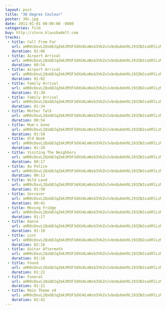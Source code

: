 ```yaml
---
layout: post
title: "30 Degres Couleur"
poster: 30c.jpg
date: 2011-01-01 00:00:00 -0800
categories: film
buy: http://store.klausbadelt.com
tracks:
 - title: Call From Far
   url: aHR0cDovL2QxbDJqZmk3M3F3dXU4LmNsb3VkZnJvbnQubmV0L193ZWJzaXRlLzMwYy8wMSBDYWxsIEZyb20gRmFyLm1wMw==
   duration: 01:06
 - title: Airport Arrival
   url: aHR0cDovL2QxbDJqZmk3M3F3dXU4LmNsb3VkZnJvbnQubmV0L193ZWJzaXRlLzMwYy8wMiBBaXJwb3J0IEFycml2YWwubXAz
   duration: 00:54
 - title: Airport Arrival
   url: aHR0cDovL2QxbDJqZmk3M3F3dXU4LmNsb3VkZnJvbnQubmV0L193ZWJzaXRlLzMwYy8wMyBBaXJwb3J0IEFycml2YWwgKGFsdCkubXAz
   duration: 01:02
 - title: Family Arrival
   url: aHR0cDovL2QxbDJqZmk3M3F3dXU4LmNsb3VkZnJvbnQubmV0L193ZWJzaXRlLzMwYy8wNCBGYW1pbHkgQXJyaXZhbC5tcDM=
   duration: 01:30
 - title: Family Arrival
   url: aHR0cDovL2QxbDJqZmk3M3F3dXU4LmNsb3VkZnJvbnQubmV0L193ZWJzaXRlLzMwYy8wNSBGYW1pbHkgQXJyaXZhbCAoYWx0KS5tcDM=
   duration: 01:34
 - title: Mother Talk
   url: aHR0cDovL2QxbDJqZmk3M3F3dXU4LmNsb3VkZnJvbnQubmV0L193ZWJzaXRlLzMwYy8wNiBNb3RoZXIgVGFsay5tcDM=
   duration: 00:54
 - title: Mum's Gone
   url: aHR0cDovL2QxbDJqZmk3M3F3dXU4LmNsb3VkZnJvbnQubmV0L193ZWJzaXRlLzMwYy8wNyBNdW0ncyBHb25lLm1wMw==
   duration: 01:58
 - title: Old Book
   url: aHR0cDovL2QxbDJqZmk3M3F3dXU4LmNsb3VkZnJvbnQubmV0L193ZWJzaXRlLzMwYy8wOCBPbGQgQm9vay5tcDM=
   duration: 01:20
 - title: Visiting The Neighbors
   url: aHR0cDovL2QxbDJqZmk3M3F3dXU4LmNsb3VkZnJvbnQubmV0L193ZWJzaXRlLzMwYy8wOSBWaXNpdGluZyBUaGUgTmVpZ2hib3JzLm1wMw==
   duration: 00:17
 - title: Au Police
   url: aHR0cDovL2QxbDJqZmk3M3F3dXU4LmNsb3VkZnJvbnQubmV0L193ZWJzaXRlLzMwYy8xMCBBdSBQb2xpY2UubXAz
   duration: 00:13
 - title: Wild Land
   url: aHR0cDovL2QxbDJqZmk3M3F3dXU4LmNsb3VkZnJvbnQubmV0L193ZWJzaXRlLzMwYy8xMSBXaWxkIExhbmQubXAz
   duration: 01:50
 - title: Sorcerer
   url: aHR0cDovL2QxbDJqZmk3M3F3dXU4LmNsb3VkZnJvbnQubmV0L193ZWJzaXRlLzMwYy8xMiBTb3JjZXJlci5tcDM=
   duration: 00:41
 - title: Moving Fridge
   url: aHR0cDovL2QxbDJqZmk3M3F3dXU4LmNsb3VkZnJvbnQubmV0L193ZWJzaXRlLzMwYy8xMyBNb3ZpbmcgRnJpZGdlLm1wMw==
   duration: 01:17
 - title: Dance
   url: aHR0cDovL2QxbDJqZmk3M3F3dXU4LmNsb3VkZnJvbnQubmV0L193ZWJzaXRlLzMwYy8xNCBEYW5jZS5tcDM=
   duration: 01:10
 - title: Lost
   url: aHR0cDovL2QxbDJqZmk3M3F3dXU4LmNsb3VkZnJvbnQubmV0L193ZWJzaXRlLzMwYy8xNSBMb3N0Lm1wMw==
   duration: 02:16
 - title: Guitar Aftermath
   url: aHR0cDovL2QxbDJqZmk3M3F3dXU4LmNsb3VkZnJvbnQubmV0L193ZWJzaXRlLzMwYy8xNiBHdWl0YXIgQWZ0ZXJtYXRoLm1wMw==
   duration: 01:16
 - title: Found
   url: aHR0cDovL2QxbDJqZmk3M3F3dXU4LmNsb3VkZnJvbnQubmV0L193ZWJzaXRlLzMwYy8xNyBGb3VuZC5tcDM=
   duration: 01:22
 - title: Funeral
   url: aHR0cDovL2QxbDJqZmk3M3F3dXU4LmNsb3VkZnJvbnQubmV0L193ZWJzaXRlLzMwYy8xOCBGdW5lcmFsLm1wMw==
   duration: 01:22
 - title: Main Theme v9
   url: aHR0cDovL2QxbDJqZmk3M3F3dXU4LmNsb3VkZnJvbnQubmV0L193ZWJzaXRlLzMwYy8xOSBNYWluIFRoZW1lLm1wMw==
   duration: 02:42
---
```

